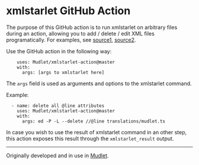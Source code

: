 # xmlstarlet GitHub Action

The purpose of this GitHub action is to run xmlstarlet on arbitrary files during an action, allowing you to add / delete / edit XML files programatically. For examples, see [source1](https://www.ibm.com/developerworks/library/x-starlet/index.html), [source2](https://en.wikipedia.org/wiki/XMLStarlet).

Use the GitHub action in the following way:

```
    uses: Mudlet/xmlstarlet-action@master
    with:
      args: [args to xmlstarlet here]
```      
The `args` field is used as arguments and options to the xmlstarlet command.

Example:
```
  - name: delete all @line attributes
    uses: Mudlet/xmlstarlet-action@master
    with:
      args: ed -P -L --delete //@line translations/mudlet.ts
```

In case you wish to use the result of xmlstarlet command in an other step, this action exposes this result through the `xmlstarlet_result` output.

___

Originally developed and in use in [Mudlet](https://github.com/Mudlet/Mudlet).
